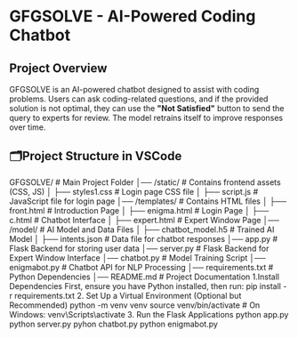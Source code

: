 # GFGSOLVE - AI-Powered Coding Chatbot  

##  Project Overview  
GFGSOLVE is an AI-powered chatbot designed to assist with coding problems. Users can ask coding-related questions, and if the provided solution is not optimal, they can use the **"Not Satisfied"** button to send the query to experts for review. The model retrains itself to improve responses over time.  

## 🗂Project Structure in VSCode  
GFGSOLVE/ # Main Project Folder
│── /static/ # Contains frontend assets (CSS, JS)
│ ├── styles1.css # Login page CSS file
│ ├── script.js # JavaScript file for login page
│── /templates/ # Contains HTML files
│ ├── front.html # Introduction Page
│ ├── enigma.html # Login Page
│ ├── c.html # Chatbot Interface
│ ├── expert.html # Expert Window Page
│── /model/ # AI Model and Data Files
│ ├── chatbot_model.h5 # Trained AI Model
│ ├── intents.json # Data file for chatbot responses
│── app.py # Flask Backend for storing user data
│── server.py # Flask Backend for Expert Window Interface
│── chatbot.py # Model Training Script
│── enigmabot.py # Chatbot API for NLP Processing
│── requirements.txt # Python Dependencies
│── README.md # Project Documentation
1.Install Dependencies
First, ensure you have Python installed, then run:
pip install -r requirements.txt
2. Set Up a Virtual Environment (Optional but Recommended)
python -m venv venv
source venv/bin/activate  # On Windows: venv\Scripts\activate
3. Run the Flask Applications
python app.py
python server.py
pyhon chatbot.py
python enigmabot.py
